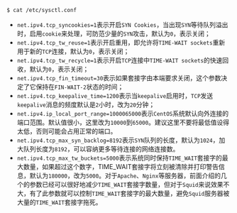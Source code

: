 

```bash
$ cat /etc/sysctl.conf
```

- `net.ipv4.tcp_syncookies=1`表示开启`SYN Cookies`，当出现`SYN`等待队列溢出时，启用`cookie`来处理，可防范少量的`SYN`攻击，默认为`0`，表示关闭；
- `net.ipv4.tcp_tw_reuse=1`表示开启重用，即允许将`TIME-WAIT sockets`重新用于新的`TCP`连接，默认为`0`，表示关闭；
- `net.ipv4.tcp_tw_recycle=1`表示开启`TCP`连接中`TIME-WAIT sockets`的快速回收，默认为`0`，表示关闭；
- `net.ipv4.tcp_fin_timeout=30`表示如果套接字由本端要求关闭，这个参数决定了它保持在`FIN-WAIT-2`状态的时间；
- `net.ipv4.tcp_keepalive_time=1200`表示当`keepalive`启用时，`TCP`发送`keepalive`消息的频度默认是`2`小时，改为`20`分钟；
- `net.ipv4.ip_local_port_range=1000065000`表示`CentOS`系统默认向外连接的端口范围。默认值很小，这里改为`10000`到`65000`。建议这里不要将最低值设得太低，否则可能会占用正常的端口。
- `net.ipv4.tcp_max_syn_backlog=8192`表示`SYN`队列的长度，默认为`1024`，加大队列长度为`8192`，可以容纳更多等待连接的网络连接数。
- `net.ipv4.tcp_max_tw_buckets=5000`表示系统同时保持`TIME_WAIT`套接字的最大数量，如果超过这个数字，TIME_WAIT套接字将立刻被清除并打印警告信息，默认为`180000`，改为`5000`。对于`Apache`、`Nginx`等服务器，前面介绍的几个的参数已经可以很好地减少`TIME_WAIT`套接字数量，但对于`Squid`来说效果不大，有了此参数就可以控制`TIME_WAIT`套接字的最大数量，避免`Squid`服务器被大量的`TIME_WAIT`套接字拖死。